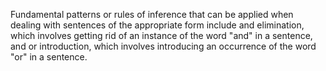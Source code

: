 Fundamental patterns or rules of inference that can be applied when dealing with sentences of the appropriate form include and elimination, which involves getting rid of an instance of the word "and" in a sentence, and or introduction, which involves introducing an occurrence of the word "or" in a sentence.